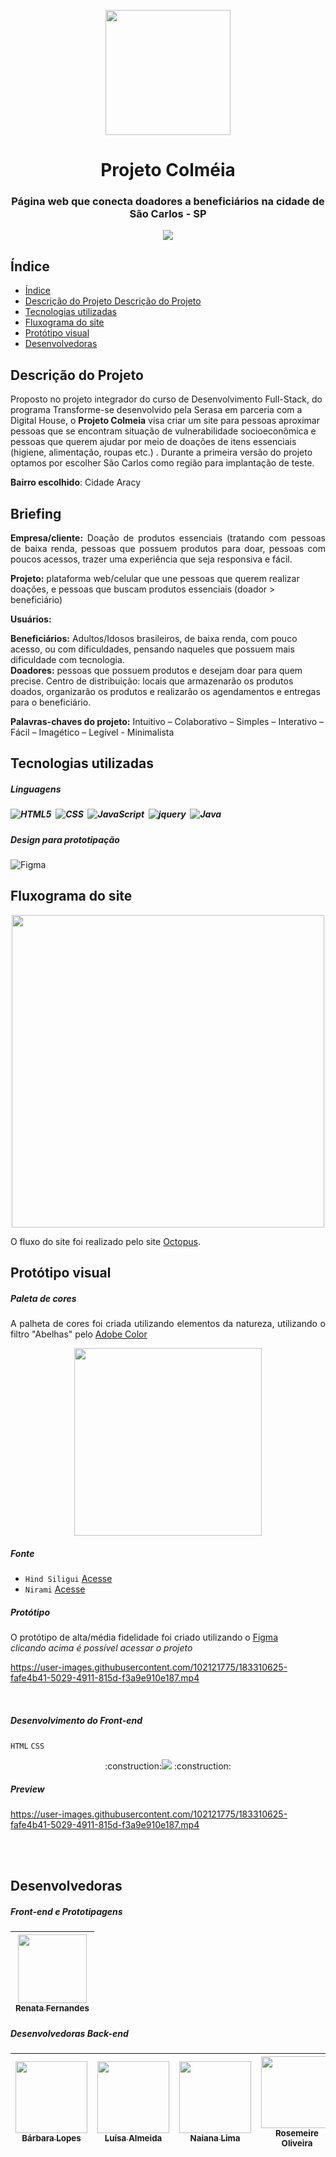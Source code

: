 <p align="center" >
 
<img src="https://user-images.githubusercontent.com/12634138/175530232-654ba234-51c6-42e7-8873-99c2130acb92.png"  width="200"/> 

<h1  align="center" style="font-color:powderblue" >Projeto Colméia </h1>
</p>

<h3 align="center">Página web que conecta doadores a beneficiários na cidade de São Carlos - SP </h3>

<p align="center">
<img src="https://img.shields.io/badge/Status%20do%20projeto-Em desenvolvimento-green"/>
</p>

## Índice 


* [Índice](#índice)
* [Descrição do Projeto Descrição do Projeto](#descrição-do-projeto)
* [Tecnologias utilizadas](#tecnologias-utilizadas)
* [Fluxograma do site](#fluxograma-do-site)
* [Protótipo visual](#protótipo-visual)
* [Desenvolvedoras](#desenvolvedoras)


## Descrição do Projeto  

Proposto no projeto integrador do curso de Desenvolvimento Full-Stack, do programa Transforme-se desenvolvido pela Serasa em parceria com a Digital House, o <strong>Projeto Colmeia</strong> visa criar um site para pessoas aproximar pessoas que se encontram  situação de vulnerabilidade socioeconômica e pessoas que querem ajudar por meio de doações de itens essenciais (higiene, alimentação, roupas etc.) . Durante a primeira versão do projeto optamos por escolher São Carlos como região para implantação de teste. 
<p align="justify">
<strong>Bairro escolhido</strong>: Cidade Aracy <br/>

<h2>Briefing</h2>
<p align="justify">
<b>Empresa/cliente:</b> Doação de produtos essenciais (tratando com pessoas de baixa renda, pessoas que possuem produtos para doar, pessoas com poucos acessos, trazer uma experiência que seja responsiva e fácil.
<br>

<b>Projeto:</b> plataforma web/celular que une pessoas que querem realizar doações, e pessoas que buscam produtos essenciais (doador > beneficiário)
<br>

<b>Usuários:<br></b>

<b>Beneficiários:</b> Adultos/Idosos brasileiros, de baixa renda, com pouco acesso, ou com dificuldades, pensando naqueles que possuem mais dificuldade com tecnologia.
<br>
<b>Doadores:</b> pessoas que possuem produtos e desejam doar para quem precise.
Centro de distribuição: locais que armazenarão os produtos doados, organizarão os produtos e realizarão os agendamentos e entregas para o beneficiário.
<br>

<b>Palavras-chaves do projeto:</b> Intuitivo – Colaborativo – Simples – Interativo – Fácil – Imagético – Legível - Minimalista


## Tecnologias utilizadas 

<h5>Linguagens<h5>

![HTML5](https://img.shields.io/badge/-HTML5-260B02?style=flat&logo=HTML5)&nbsp;
![CSS](https://img.shields.io/badge/-CSS-260B02?style=flat&logo=CSS)&nbsp;
![JavaScript](https://img.shields.io/badge/-JavaScript-260B02?style=flat&logo=javascript)&nbsp;	
![jquery](https://img.shields.io/badge/-jquery-260B02?style=flat&logo=jquery)&nbsp;
![Java](https://img.shields.io/badge/-Java-260B02?style=flat&logo=java&logoColor=007396)&nbsp;

<h5>Design para prototipação</h5>
	
![Figma](https://img.shields.io/badge/-Figma-260B02?style=flat&logo=figma)&nbsp;

## Fluxograma do site

<p align="center" >
 
<img src="https://user-images.githubusercontent.com/102121775/183309670-13e84609-1120-4151-890b-e300d0981775.png" width="500"/>
</p>

<p align="justify">
O fluxo do site foi realizado pelo site <a href="https://octopus.do/wgrnjrjh6tr">Octopus</a>.

</p>


## Protótipo visual

<h5>Paleta de cores</h5>

<p align="justify">
A palheta de cores foi criada utilizando elementos da natureza, utilizando o filtro "Abelhas" pelo <a href="https://color.adobe.com/pt/create/color-wheel">Adobe Color</a>

<p align="center">
<img src="https://user-images.githubusercontent.com/102121775/183309847-15ba2037-46f3-481e-b631-6cddae7d10cb.jpeg" width="300"/>

<h5>Fonte</h5>
                                                                                             
- ``Hind Siligui``
[Acesse](https://fonts.google.com/specimen/Hind+Siliguri)
- ``Nirami``
[Acesse](https://fonts.google.com/share?selection.family=M%20PLUS%20Rounded%201c)

<h5>Protótipo</h5>

<p align="justify">
O protótipo de alta/média fidelidade foi criado utilizando o <a href="https://www.figma.com/file/S3vCAyPDGK36gydcaSyaGu/Projeto-Colmeia?node-id=135%3A8775">Figma</a>
<br>
<i>clicando acima é possível acessar o projeto</i>
<br>

https://user-images.githubusercontent.com/102121775/183310625-fafe4b41-5029-4911-815d-f3a9e910e187.mp4

<br>

<h5>Desenvolvimento do Front-end</h5>

``HTML`` ``CSS`` 

<p align="center">
:construction:<img src="https://img.shields.io/badge/Status%20do%20projeto-Em desenvolvimento-green"/> :construction:
</p>

<h5>Preview</h5>

https://user-images.githubusercontent.com/102121775/183310625-fafe4b41-5029-4911-815d-f3a9e910e187.mp4

<br><br>

## Desenvolvedoras 
<h5>Front-end e Prototipagens</h5>

[<img src="https://avatars.githubusercontent.com/u/102121775?v=4" width=110> <br> <sub>Renata Fernandes</sub>](https://github.com/Renata-Fernandes) |
| :---: |  

<h5>Desenvolvedoras Back-end</h5>

[<img src="https://avatars.githubusercontent.com/u/12634138?v=4" width=115><br><sub>Bárbara Lopes</sub>](https://github.com/heybabis) |  [<img src="https://avatars.githubusercontent.com/u/103332148?v=4" width=115><br><sub>Luísa Almeida</sub>](https://github.com/luisaoalmeida) | [<img src="https://avatars.githubusercontent.com/u/83724563?v=4" width=115><br><sub>Naiana Lima</sub>](https://github.com/NaianaCLima) |  [<img src="https://avatars.githubusercontent.com/u/101458452?v=4" width=115><br><sub>Rosemeire Oliveira</sub>](https://github.com/Meire-Rosa) |
| :---: | :---: | :---: | :---: |
